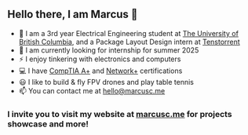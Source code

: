 ## Hello there,  I am Marcus 👋
- 🏫 I am a 3rd year Electrical Engineering student at [The University of British Columbia](https://www.ubc.ca/), and a Package Layout Design intern at [Tenstorrent](https://tenstorrent.com/)
- 🏢 I am currently looking for internship for summer 2025
- ⚡ I enjoy tinkering with electronics and computers
- 💻 I have [CompTIA A+](https://www.comptia.org/certifications/a) and [Network+](https://www.comptia.org/certifications/network) certifications
- 😃 I like to build & fly FPV drones and play table tennis 
- 📫 You can contact me at hello@marcusc.me
### I invite you to visit my website at [marcusc.me](https://marcusc.me/) for projects showcase and more!


<!--
**Beluguy/Beluguy** is a ✨ _special_ ✨ repository because its `README.md` (this file) appears on your GitHub profile.

Here are some ideas to get you started:

- 🔭 I’m currently working on ...
- 🌱 I’m currently learning ...
- 👯 I’m looking to collaborate on ...
- 🤔 I’m looking for help with ...
- 💬 Ask me about ...
- 📫 How to reach me: ...
- 😄 Pronouns: ...
- ⚡ Fun fact: ...
-->
